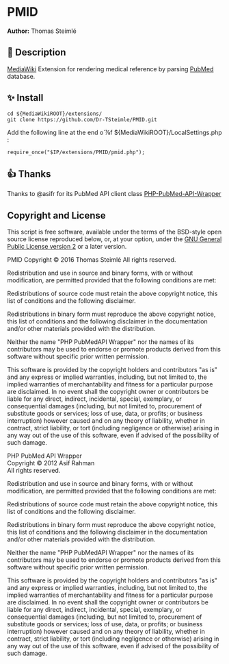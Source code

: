 # PMID

**Author:** Thomas Steimlé

## :speech_balloon: Description

[MediaWiki](https://www.mediawiki.org/) Extension for rendering medical reference by parsing [PubMed](https://pubmed.ncbi.nlm.nih.gov/) database.


## :sparkles: Install

```
cd ${MediaWikiROOT}/extensions/
git clone https://github.com/Dr-TSteimle/PMID.git
```

Add the following line at the end o`⅞f ${MediaWikiROOT}/LocalSettings.php : 

```
require_once("$IP/extensions/PMID/pmid.php");
```

## :+1: Thanks

Thanks to @asifr for its PubMed API client class [PHP-PubMed-API-Wrapper](https://github.com/asifr/PHP-PubMed-API-Wrapper)

## Copyright and License

This script is free software, available under the terms of the BSD-style open source license reproduced below, or, at your option, under the [GNU General Public License version 2](http://www.gnu.org/licenses/gpl-2.0.txt) or a later version.

PMID
Copyright © 2016 Thomas Steimlé
All rights reserved.

Redistribution and use in source and binary forms, with or without modification, are permitted provided that the following conditions are met:

Redistributions of source code must retain the above copyright notice, this list of conditions and the following disclaimer.

Redistributions in binary form must reproduce the above copyright notice, this list of conditions and the following disclaimer in the documentation and/or other materials provided with the distribution.

Neither the name "PHP PubMedAPI Wrapper" nor the names of its contributors may be used to endorse or promote products derived from this software without specific prior written permission.

This software is provided by the copyright holders and contributors "as is" and any express or implied warranties, including, but not limited to, the implied warranties of merchantability and fitness for a particular purpose are disclaimed. In no event shall the copyright owner or contributors be liable for any direct, indirect, incidental, special, exemplary, or consequential damages (including, but not limited to, procurement of substitute goods or services; loss of use, data, or profits; or business interruption) however caused and on any theory of liability, whether in contract, strict liability, or tort (including negligence or otherwise) arising in any way out of the use of this software, even if advised of the possibility of such damage.

PHP PubMed API Wrapper  
Copyright © 2012 Asif Rahman  
All rights reserved.

Redistribution and use in source and binary forms, with or without modification, are permitted provided that the following conditions are met:

Redistributions of source code must retain the above copyright notice, this list of conditions and the following disclaimer.

Redistributions in binary form must reproduce the above copyright notice, this list of conditions and the following disclaimer in the documentation and/or other materials provided with the distribution.

Neither the name "PHP PubMedAPI Wrapper" nor the names of its contributors may be used to endorse or promote products derived from this software without specific prior written permission.

This software is provided by the copyright holders and contributors "as is" and any express or implied warranties, including, but not limited to, the implied warranties of merchantability and fitness for a particular purpose are disclaimed. In no event shall the copyright owner or contributors be liable for any direct, indirect, incidental, special, exemplary, or consequential damages (including, but not limited to, procurement of substitute goods or services; loss of use, data, or profits; or business interruption) however caused and on any theory of liability, whether in contract, strict liability, or tort (including negligence or otherwise) arising in any way out of the use of this software, even if advised of the possibility of such damage.